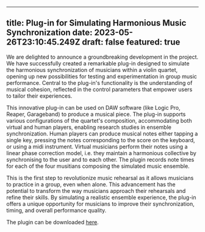 
---
title: Plug-in for Simulating Harmonious Music Synchronization
date: 2023-05-26T23:10:45.249Z
draft: false
featured: true
---


We are delighted to announce a groundbreaking development in the project. We have successfully created a remarkable plug-in designed to simulate the harmonious synchronization of musicians within a violin quartet, opening up new possibilities for testing and experimentation in group music performance. Central to the plug-in's functionality is the understanding of musical cohesion, reflected in the control parameters that empower users to tailor their experiences. 

This innovative plug-in can be used on DAW software (like Logic Pro, Reaper, Garageband) to produce a musical piece. The plug-in supports various configurations of the quartet's composition, accommodating both virtual and human players, enabling research studies in ensemble synchronization. Human players can produce musical notes either tapping a single key, pressing the notes corresponding to the score on the keyboard, or using a midi instrument. Virtual musicians perform their notes using a linear phase correction model, i.e. they maintain a harmonious collective by synchronising to the user and to each other. The plugin records note times for each of the four musitians composing the simulated music ensemble.

This is the first step to revolutionize music rehearsal as it allows musicians to practice in a group, even when alone. This advancement has the potential to transform the way musicians approach their rehearsals and refine their skills. By simulating a realistic ensemble experience, the plug-in offers a unique opportunity for musicians to improve their synchronization, timing, and overall performance quality.

The plugin can be downloaded <a href=" https://github.com/arme-project/AdaptiveMetronome ">here</a>.